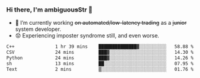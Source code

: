 ### Hi there, I'm ambiguou~~s~~Str 👋

<!--
**ambiguoustexture/ambiguoustexture** is a ✨ _special_ ✨ repository because its `README.md` (this file) appears on your GitHub profile.

Here are some ideas to get you started:
-->
- 🔭 I’m currently working ~~on automated/low-latency trading~~ as a ~~junior~~ system developer.
- :worried: Experiencing imposter syndrome still, and even worse.

<!--START_SECTION:waka-->

```txt
C++               1 hr 39 mins    ██████████████▓░░░░░░░░░░   58.88 %
CSV               24 mins         ███▓░░░░░░░░░░░░░░░░░░░░░   14.30 %
Python            24 mins         ███▓░░░░░░░░░░░░░░░░░░░░░   14.26 %
sh                13 mins         ██░░░░░░░░░░░░░░░░░░░░░░░   07.95 %
Text              2 mins          ▒░░░░░░░░░░░░░░░░░░░░░░░░   01.76 %
```

<!--END_SECTION:waka-->
